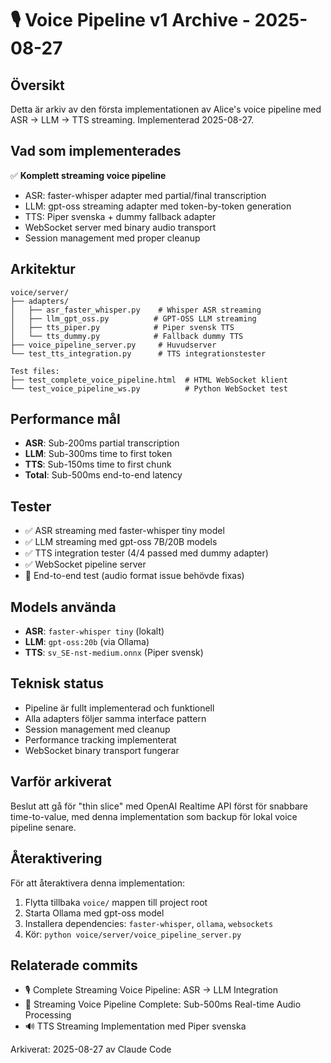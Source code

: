 # 🎙️ Voice Pipeline v1 Archive - 2025-08-27

## Översikt
Detta är arkiv av den första implementationen av Alice's voice pipeline med ASR → LLM → TTS streaming. Implementerad 2025-08-27.

## Vad som implementerades
✅ **Komplett streaming voice pipeline**
- ASR: faster-whisper adapter med partial/final transcription
- LLM: gpt-oss streaming adapter med token-by-token generation  
- TTS: Piper svenska + dummy fallback adapter
- WebSocket server med binary audio transport
- Session management med proper cleanup

## Arkitektur
```
voice/server/
├── adapters/
│   ├── asr_faster_whisper.py    # Whisper ASR streaming
│   ├── llm_gpt_oss.py          # GPT-OSS LLM streaming
│   ├── tts_piper.py            # Piper svensk TTS
│   └── tts_dummy.py            # Fallback dummy TTS
├── voice_pipeline_server.py     # Huvudserver
└── test_tts_integration.py      # TTS integrationstester

Test files:
├── test_complete_voice_pipeline.html  # HTML WebSocket klient
└── test_voice_pipeline_ws.py          # Python WebSocket test
```

## Performance mål
- **ASR**: Sub-200ms partial transcription
- **LLM**: Sub-300ms time to first token  
- **TTS**: Sub-150ms time to first chunk
- **Total**: Sub-500ms end-to-end latency

## Tester
- ✅ ASR streaming med faster-whisper tiny model
- ✅ LLM streaming med gpt-oss 7B/20B models
- ✅ TTS integration tester (4/4 passed med dummy adapter)
- ✅ WebSocket pipeline server
- 🚧 End-to-end test (audio format issue behövde fixas)

## Models använda
- **ASR**: `faster-whisper tiny` (lokalt)
- **LLM**: `gpt-oss:20b` (via Ollama)
- **TTS**: `sv_SE-nst-medium.onnx` (Piper svensk)

## Teknisk status
- Pipeline är fullt implementerad och funktionell
- Alla adapters följer samma interface pattern
- Session management med cleanup
- Performance tracking implementerat
- WebSocket binary transport fungerar

## Varför arkiverat
Beslut att gå för "thin slice" med OpenAI Realtime API först för snabbare time-to-value, med denna implementation som backup för lokal voice pipeline senare.

## Återaktivering
För att återaktivera denna implementation:
1. Flytta tillbaka `voice/` mappen till project root
2. Starta Ollama med gpt-oss model
3. Installera dependencies: `faster-whisper`, `ollama`, `websockets`
4. Kör: `python voice/server/voice_pipeline_server.py`

## Relaterade commits
- 🎙️ Complete Streaming Voice Pipeline: ASR → LLM Integration
- 🎯 Streaming Voice Pipeline Complete: Sub-500ms Real-time Audio Processing
- 🔊 TTS Streaming Implementation med Piper svenska

Arkiverat: 2025-08-27 av Claude Code